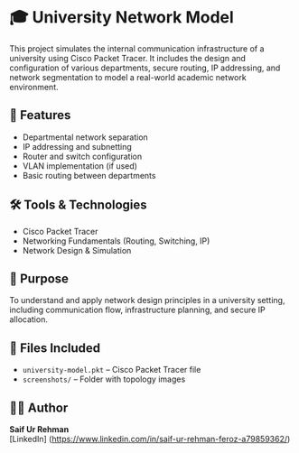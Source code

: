 # 🎓 University Network Model

This project simulates the internal communication infrastructure of a university using Cisco Packet Tracer. It includes the design and configuration of various departments, secure routing, IP addressing, and network segmentation to model a real-world academic network environment.

## 🧩 Features

- Departmental network separation
- IP addressing and subnetting
- Router and switch configuration
- VLAN implementation (if used)
- Basic routing between departments

## 🛠️ Tools & Technologies

- Cisco Packet Tracer
- Networking Fundamentals (Routing, Switching, IP)
- Network Design & Simulation

## 🎯 Purpose

To understand and apply network design principles in a university setting, including communication flow, infrastructure planning, and secure IP allocation.

## 📂 Files Included

- `university-model.pkt` – Cisco Packet Tracer file
- `screenshots/` – Folder with topology images

## 👨‍💻 Author

**Saif Ur Rehman**  
[LinkedIn] (https://www.linkedin.com/in/saif-ur-rehman-feroz-a79859362/)

